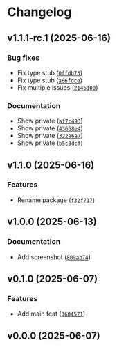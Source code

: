 # Changelog

## v1.1.1-rc.1 (2025-06-16)

### Bug fixes

- Fix type stub ([`0ffdb73`](https://github.com/34j/types-array-api/commit/0ffdb735bc41f949d682f88c793e6250e17e5ba3))
- Fix type stub ([`a66fdce`](https://github.com/34j/types-array-api/commit/a66fdceb4ec850af908c421044fc1a4508a115ba))
- Fix multiple issues ([`2146100`](https://github.com/34j/types-array-api/commit/21461009724e8d1100724196f8ec4eb814d19f34))

### Documentation

- Show private ([`af7c493`](https://github.com/34j/types-array-api/commit/af7c493067ca9fa4456392b2638988334b50e559))
- Show private ([`43668e4`](https://github.com/34j/types-array-api/commit/43668e4b8ad2dfe9b2c6aa685608d9c3fb813667))
- Show private ([`322a6a7`](https://github.com/34j/types-array-api/commit/322a6a70598f4802c59923308f843029026f231a))
- Show private ([`b5c3dcf`](https://github.com/34j/types-array-api/commit/b5c3dcfdf011834ca8889f9f05e106014b50dda6))

## v1.1.0 (2025-06-16)

### Features

- Rename package ([`f32f717`](https://github.com/34j/types-array-api/commit/f32f7173deb4623e5df17f71c718d2567b53b260))

## v1.0.0 (2025-06-13)

### Documentation

- Add screenshot ([`809ab74`](https://github.com/34j/types-array-api/commit/809ab74ce3805404100cd4248cc5d42787b35017))

## v0.1.0 (2025-06-07)

### Features

- Add main feat ([`3604571`](https://github.com/34j/types-array-api/commit/3604571a3be95353ef3c4a5354545ca711d91cfb))

## v0.0.0 (2025-06-07)
